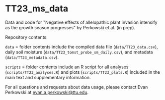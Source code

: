 # TT23_ms_data
Data and code for "Negative effects of allelopathic plant invasion intensify as the growth season progresses" by Perkowski et al. (in prep).

Repository contents:

`data` = folder contents include the compiled data file (`data/TT23_data.csv`), daily soil moisture (`data/TT23_tomst_probe_sm_daily.csv`), and metadata (`data/TT23_metadata.csv`).

`scripts` = folder contents include an R script for all analyses (`scripts/TT23_analyses.R`) and plots (`scripts/TT23_plots.R`) included in the main text and supplementary information.

For all questions and requests about data usage, please contact Evan Perkowski at [evan.a.perkowski@ttu.edu](mailto:evan.a.perkowski@ttu.edu).
